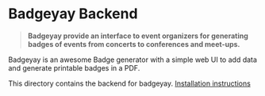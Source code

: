 # Badgeyay Backend

> **Badgeyay provide an interface to event organizers for generating badges of events from concerts to conferences and meet-ups.**

Badgeyay is an awesome Badge generator with a simple web UI to add data and generate printable badges in a PDF.

This directory contains the backend for badgeyay.
[Installation instructions](../docs/backend/installation/README.md)
